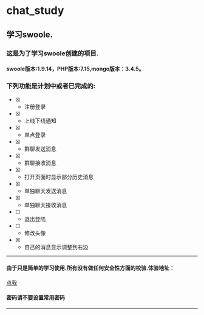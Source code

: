 # chat_study

## 学习swoole.

### 这是为了学习swoole创建的项目.
#### swoole版本:1.9.14，PHP版本:7.15,mongo版本：3.4.5。

### 下列功能是计划中或者已完成的:
- [x] - 注册登录
- [x] - 上线下线通知
- [x] - 单点登录
- [x] - 群聊发送消息
- [x] - 群聊接收消息
- [x] - 打开页面时显示部分历史消息
- [x] - 单独聊天发送消息
- [x] - 单独聊天接收消息
- [ ] - 退出登陆
- [ ] - 修改头像
- [x] - 自己的消息显示调整到右边


---

#### 由于只是简单的学习使用.所有没有做任何安全性方面的校验.体验地址：
[点我](http://swoole.zr520.cn/chat_room/Client/login.html)
#### 密码请不要设置常用密码

---



